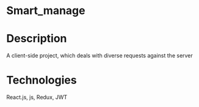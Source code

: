 # Smart_manage 

# Description
A client-side project, which deals with diverse requests against the server

# Technologies

React.js, js, Redux, JWT
